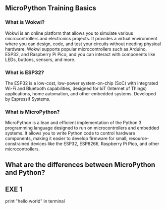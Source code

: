 ## MicroPython Training Basics

### What is Wokwi?
Wokwi is an online platform that allows you to simulate various microcontrollers and electronics projects. It provides a virtual environment where you can design, code, and test your circuits without needing physical hardware. Wokwi supports popular microcontrollers such as Arduino, ESP32, and Raspberry Pi Pico, and you can interact with components like LEDs, buttons, sensors, and more.

### What is ESP32?
The ESP32 is a low-cost, low-power system-on-chip (SoC) with integrated Wi-Fi and Bluetooth capabilities, designed for IoT (Internet of Things) applications, home automation, and other embedded systems. Developed by Espressif Systems.

### What is MicroPython?
MicroPython is a lean and efficient implementation of the Python 3 programming language designed to run on microcontrollers and embedded systems. It allows you to write Python code to control hardware components, making it easier to develop firmware for small, resource-constrained devices like the ESP32, ESP8266, Raspberry Pi Pico, and other microcontrollers.

## What are the differences between MicroPython and Python?

## EXE 1
print "hello world" in terminal
